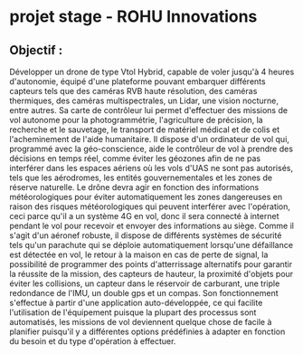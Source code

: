 # projet stage - ROHU Innovations

## Objectif : 
Développer un drone de type Vtol Hybrid, capable de voler jusqu'à 4 heures d'autonomie, équipé d'une plateforme pouvant embarquer différents capteurs tels que des caméras RVB haute résolution, des caméras thermiques, des caméras multispectrales, un Lidar, une vision nocturne, entre autres. Sa carte de contrôleur lui permet d'effectuer des missions de vol autonome pour la photogrammétrie, l'agriculture de précision, la recherche et le sauvetage, le transport de matériel médical et de colis et l'acheminement de l'aide humanitaire. Il dispose d'un ordinateur de vol qui, programmé avec la géo-conscience, aide le contrôleur de vol à prendre des décisions en temps réel, comme éviter les géozones afin de ne pas interférer dans les espaces aériens où les vols d'UAS ne sont pas autorisés, tels que les aérodromes, les entités gouvernementales et les zones de réserve naturelle. Le drône devra agir en fonction des informations météorologiques pour éviter automatiquement les zones dangereuses en raison des risques météorologiques qui peuvent interférer avec l'opération, ceci parce qu'il a un système 4G en vol, donc il sera connecté à internet pendant le vol pour recevoir et envoyer des informations au siège. Comme il s'agit d'un aéronef robuste, il dispose de différents systèmes de sécurité tels qu'un parachute qui se déploie automatiquement lorsqu'une défaillance est détectée en vol, le retour à la maison en cas de perte de signal, la possibilité de programmer des points d'atterrissage alternatifs pour garantir la réussite de la mission, des capteurs de hauteur, la proximité d'objets pour éviter les collisions, un capteur dans le réservoir de carburant, une triple redondance de l'IMU, un double gps et un compas. Son fonctionnement s'effectue à partir d'une application auto-développée, ce qui facilite l'utilisation de l'équipement puisque la plupart des processus sont automatisés, les missions de vol deviennent quelque chose de facile à planifier puisqu'il y a différentes options prédéfinies à adapter en fonction du besoin et du type d'opération à effectuer.
